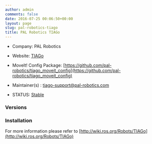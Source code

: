 ```yaml
---
author: admin
comments: false
date: 2016-07-25 00:06:50+00:00
layout: page
slug: pal-robotics-tiago
title: PAL Robotics TIAGo
---
```




  * Company: PAL Robotics


  * Website: [TIAGo](http://tiago.pal-robotics.com/)


  * MoveIt! Config Package: [https://github.com/pal-robotics/tiago_moveit_config](https://github.com/pal-robotics/tiago_moveit_config)


  * Maintainer(s) : tiago-support@pal-robotics.com


  * STATUS: [Stable](/about/moveit-status#status-code-robots)




### Versions








### Installation

For more information please refer to [http://wiki.ros.org/Robots/TIAGo](http://wiki.ros.org/Robots/TIAGo)
